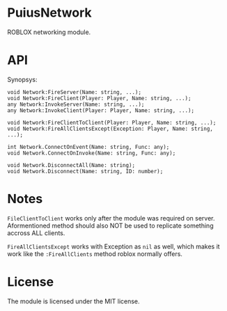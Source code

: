 # PuiusNetwork
ROBLOX networking module.

# API
Synopsys:
```luau
void Network:FireServer(Name: string, ...);
void Network:FireClient(Player: Player, Name: string, ...);
any Network:InvokeServer(Name: string, ...);
any Network:InvokeClient(Player: Player, Name: string, ...);

void Network:FireClientToClient(Player: Player, Name: string, ...);
void Network:FireAllClientsExcept(Exception: Player, Name: string, ...);

int Network.ConnectOnEvent(Name: string, Func: any);
void Network.ConnectOnInvoke(Name: string, Func: any);

void Network.DisconnectAll(Name: string);
void Network.Disconnect(Name: string, ID: number);
```

# Notes
`FileClientToClient` works only after the module was required on server. Aformentioned method should also NOT be used to replicate something accross ALL clients.

`FireAllClientsExcept` works with Exception as `nil` as well, which makes it work like the `:FireAllClients` method roblox normally offers.

# License
The module is licensed under the MIT license.
